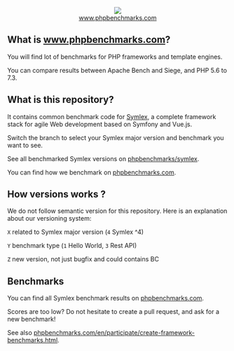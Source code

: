 <p align="center">
  <img src="http://www.phpbenchmarks.com/images/logo_github.png">
  <br>
  <a href="http://www.phpbenchmarks.com" target="_blank">www.phpbenchmarks.com</a>
</p>

## What is www.phpbenchmarks.com?

You will find lot of benchmarks for PHP frameworks and template engines.

You can compare results between Apache Bench and Siege, and PHP 5.6 to 7.3.

## What is this repository?

It contains common benchmark code for [Symlex](https://github.com/symlex/symlex), 
a complete framework stack for agile Web development based on Symfony and Vue.js.

Switch the branch to select your Symlex major version and benchmark you want to see.

See all benchmarked Symlex versions on [phpbenchmarks/symlex](https://github.com/phpbenchmarks/symlex).

You can find how we benchmark on [phpbenchmarks.com](http://www.phpbenchmarks.com/en/benchmark-protocol.html).

## How versions works ?

We do not follow semantic version for this repository. Here is an explanation about our versioning system:

`X` related to Symlex major version (`4` Symlex ^4)

`Y` benchmark type (`1` Hello World, `3` Rest API)

`Z` new version, not just bugfix and could contains BC

## Benchmarks

You can find all Symlex benchmark results on [phpbenchmarks.com](http://www.phpbenchmarks.com/en/benchmark/symlex.html).

Scores are too low? Do not hesitate to create a pull request, and ask for a new benchmark!

See also [phpbenchmarks.com/en/participate/create-framework-benchmarks.html](http://www.phpbenchmarks.com/en/participate/create-framework-benchmarks.html).
